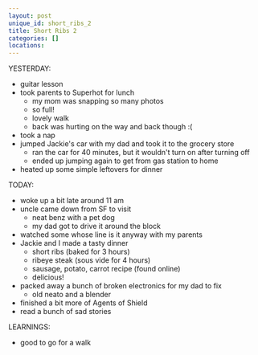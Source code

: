 ```yaml
---
layout: post
unique_id: short_ribs_2
title: Short Ribs 2
categories: []
locations: 
---
```


YESTERDAY:
* guitar lesson
* took parents to Superhot for lunch
  * my mom was snapping so many photos
  * so full!
  * lovely walk
  * back was hurting on the way and back though :(
* took a nap
* jumped Jackie's car with my dad and took it to the grocery store
  * ran the car for 40 minutes, but it wouldn't turn on after turning off
  * ended up jumping again to get from gas station to home
* heated up some simple leftovers for dinner

TODAY:
* woke up a bit late around 11 am
* uncle came down from SF to visit
  * neat benz with a pet dog
  * my dad got to drive it around the block
* watched some whose line is it anyway with my parents
* Jackie and I made a tasty dinner
  * short ribs (baked for 3 hours)
  * ribeye steak (sous vide for 4 hours)
  * sausage, potato, carrot recipe (found online)
  * delicious!
* packed away a bunch of broken electronics for my dad to fix
  * old neato and a blender
* finished a bit more of Agents of Shield
* read a bunch of sad stories

LEARNINGS:
* good to go for a walk
